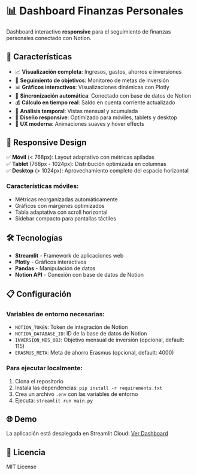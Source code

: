 # 📊 Dashboard Finanzas Personales

Dashboard interactivo **responsive** para el seguimiento de finanzas personales conectado con Notion.

## 🚀 Características

- 📈 **Visualización completa**: Ingresos, gastos, ahorros e inversiones
- 🎯 **Seguimiento de objetivos**: Monitoreo de metas de inversión
- 📊 **Gráficos interactivos**: Visualizaciones dinámicas con Plotly
- 🔄 **Sincronización automática**: Conectado con base de datos de Notion
- 💰 **Cálculo en tiempo real**: Saldo en cuenta corriente actualizado
- 📅 **Análisis temporal**: Vistas mensual y acumulada
- 📱 **Diseño responsive**: Optimizado para móviles, tablets y desktop
- 🎨 **UX moderna**: Animaciones suaves y hover effects

## 📱 Responsive Design

✅ **Móvil** (< 768px): Layout adaptativo con métricas apiladas  
✅ **Tablet** (768px - 1024px): Distribución optimizada en columnas  
✅ **Desktop** (> 1024px): Aprovechamiento completo del espacio horizontal  

### Características móviles:
- Métricas reorganizadas automáticamente
- Gráficos con márgenes optimizados
- Tabla adaptativa con scroll horizontal
- Sidebar compacto para pantallas táctiles

## 🛠️ Tecnologías

- **Streamlit** - Framework de aplicaciones web
- **Plotly** - Gráficos interactivos
- **Pandas** - Manipulación de datos
- **Notion API** - Conexión con base de datos de Notion

## 📋 Configuración

### Variables de entorno necesarias:

- `NOTION_TOKEN`: Token de integración de Notion
- `NOTION_DATABASE_ID`: ID de la base de datos de Notion
- `INVERSION_MES_OBJ`: Objetivo mensual de inversión (opcional, default: 115)
- `ERASMUS_META`: Meta de ahorro Erasmus (opcional, default: 4000)

### Para ejecutar localmente:

1. Clona el repositorio
2. Instala las dependencias: `pip install -r requirements.txt`
3. Crea un archivo `.env` con las variables de entorno
4. Ejecuta: `streamlit run main.py`

## 🌐 Demo

La aplicación está desplegada en Streamlit Cloud: [Ver Dashboard](tu-url-aqui)

## 📄 Licencia

MIT License
